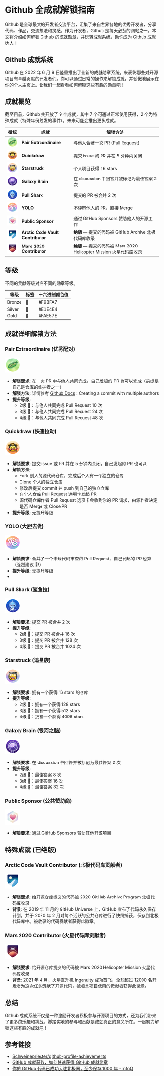 
# Github 全成就解锁指南



Github 是全球最大的开发者交流平台，汇集了来自世界各地的优秀开发者，分享代码、作品，交流想法和灵感。作为开发者，Github 是每天必逛的网站之一。本文将介绍如何解锁 Github 的成就勋章，并玩转成就系统，助你成为 Github 成就达人！

## Github 成就系统

Github 在 2022 年 6 月 9 日隆重推出了全新的成就勋章系统，来表彰那些对开源项目有卓越贡献的开发者们。你可以通过日常的操作来解锁成就，并骄傲地展示在你的个人主页上。让我们一起看看如何解锁这些有趣的勋章吧！

## 成就概览

截至目前，Github 共开放了 9 个成就，其中 7 个可通过正常使用获得，2 个为特殊成就（特殊年份触发的事件）。未来可能会推出更多成就。

| 徽标 | 成就                | 解锁方法                                      |
| ---- | ------------------- | --------------------------------------------- |
| <img src="/images/pair-extraordinaire-default.png" width="50"> | **Pair Extraordinaire** | 与他人合著一次 PR (Pull Request)              |
| <img src="/images/quickdraw-default.png" width="50"> | **Quickdraw**         | 提交 issue 或 PR 并在 5 分钟内关闭            |
| <img src="/images/starstruck-default.png" width="50"> | **Starstruck**        | 个人项目获得 16 stars                        |
| <img src="/images/galaxy-brain-default.png" width="50"> | **Galaxy Brain**      | 在 discussion 中回答并被标记为最佳答案 2 次   |
| <img src="/images/pull-shark-default.png" width="50">| **Pull Shark**        | 提交的 PR 被合并 2 次                         |
| <img src="/images/yolo-default.png" width="50"> | **YOLO**              | 不评审他人的 PR，直接 Merge                   |
| <img src="/images/public-sponsor-default.png" width="50"> | **Public Sponsor**    | 通过 GitHub Sponsors 赞助他人的开源工作        |
| <img src="/images/arctic-code-vault-contributor-default.png" width="50"> | **Arctic Code Vault Contributor** | **绝版** — 提交的代码被 GitHub Archive 北极代码库收录 |
| <img src="/images/mars-2020-contributor-default.png" width="50"> | **Mars 2020 Contributor**        | **绝版** — 提交的代码被 Mars 2020 Helicopter Mission 火星代码库收录 |


## 等级

不同的贡献等级对应不同的勋章等级。

| 等级   | 标签  | 十六进制颜色值  |
| ------ | ----- | --------------- |
| Bronze | 🥉    | #F9BFA7          |
| Silver | 🥈    | #E1E4E4          |
| Gold   | 🥇    | #FAE57E          |

## 成就详细解锁方法

### Pair Extraordinaire (优秀配对)
<img src="/images/pair-extraordinaire-default.png" width="50">

- **解锁要求**: 在一次 PR 中与他人共同完成，自己发起的 PR 也可以完成（前提是自己是仓库的维护者之一）
- **解锁方法**: 详情参考 [Github Docs](https://docs.github.com/en/github/collaborating-with-issues-and-pull-requests/creating-a-commit-with-multiple-authors) : Creating a commit with multiple authors
- **提升等级**:
  - 2级 🥉：与他人共同完成 Pull Request 10 次
  - 3级 🥈：与他人共同完成 Pull Request 24 次
  - 4级 🥇：与他人共同完成 Pull Request 48 次

### Quickdraw (快速拉动)
<img src="/images/quickdraw-default.png" width="50">

- **解锁要求**: 提交 issue 或 PR 并在 5 分钟内关闭，自己发起的 PR 也可以
- **解锁方法**: 
  - Fork 别人的源代码仓库，完成后个人有一个独立的仓库
  - Clone 个人的独立仓库
  - 修改后提交 commit 并 push 到自己的独立仓库
  - 在个人仓库 Pull Request 选项卡发起 PR
  - 源代码仓库作者 Pull Request 选项卡会收到你的 PR 请求，由源作者决定是否 Merge 或 Close PR
- **提升等级**: 无提升等级

### YOLO (大胆去做)
<img src="/images/yolo-default.png" width="50">

- **解锁要求**: 合并了一个未经代码审查的 Pull Request，自己发起的 PR 也算（强烈建议 🤣!）
- **提升等级**: 无提升等级
- 
### Pull Shark (鲨鱼拉)
<img src="/images/pull-shark-default.png" width="50">

- **解锁要求**: 提交 PR 被合并 2 次
- **提升等级**:
  - 2级 🥉：提交 PR 被合并 16 次
  - 3级 🥈：提交 PR 被合并 128 次
  - 4级 🥇：提交 PR 被合并 1024 次

### Starstruck (追星族)
<img src="/images/starstruck-default.png" width="50">

- **解锁要求**: 拥有一个获得 16 stars 的仓库
- **提升等级**:
  - 2级 🥉：拥有一个获得 128 stars
  - 3级 🥈：拥有一个获得 512 stars
  - 4级 🥇：拥有一个获得 4096 stars

### Galaxy Brain (银河之脑)
<img src="/images/galaxy-brain-default.png" width="50">

- **解锁要求**: 在 discussion 中回答并被标记为最佳答案 2 次
- **提升等级**:
  - 2级 🥉：最佳答案 8 次
  - 3级 🥈：最佳答案 16 次
  - 4级 🥇：最佳答案 32 次

### Public Sponsor (公共赞助商)
<img src="/images/public-sponsor-default.png" width="50">

- **解锁要求**: 通过 GitHub Sponsors 赞助其他开源项目

## 特殊成就 (已绝版)

### Arctic Code Vault Contributor (北极代码库贡献者)
<img src="/images/arctic-code-vault-contributor-default.png" width="50">

- **解锁要求**: 给开源仓库提交的代码被 2020 GitHub Archive Program 北极代码库收录
- **背景**: 在 2019 年 11 月的 GitHub Universe 上，GitHub 宣布了代码永久保存计划，并于 2020 年 2 月对每个活跃的公共仓库进行了快照捕获，保存到北极代码库中。被收录的代码贡献者获得此徽章。

### Mars 2020 Contributor (火星代码库贡献者)
<img src="/images/mars-2020-contributor-default.png" width="50">

- **解锁要求**: 给开源仓库提交的代码被 Mars 2020 Helicopter Mission 火星代码库收录
- **背景**: 2021 年 4 月，火星直升机 Ingenuity 成功首飞，全球超过 12000 名开发者为这次任务贡献了开源代码，被相关项目使用的贡献者获得此徽章。

## 总结
Github 成就系统不仅是一种激励开发者积极参与开源项目的方式，还为我们带来了更多的乐趣和挑战。脚踏实地的参与和贡献是成就真正的意义所在。一起努力解锁这些有趣的成就吧！

## 参考链接
- [Schweinepriester/github-profile-achievements](https://github.com/Schweinepriester/github-profile-achievements)
- [GitHub 成就获取，如何快速获得 GitHub 成就勋章](https://juejin.cn/post/7156466154226057230)
- [你的 GitHub 代码已成功入驻北极圈，至少保存 1000 年 - InfoQ](https://www.infoq.com/)
